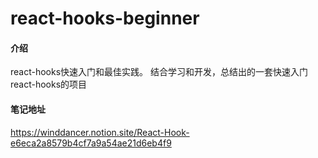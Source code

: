 <!--
 * @Descripttion: Readme
 * @Author: huangjitao
 * @Date: 2021-08-04 20:35:13
 * @Function: 该文件用途描述
-->
# react-hooks-beginner

#### 介绍
react-hooks快速入门和最佳实践。
结合学习和开发，总结出的一套快速入门react-hooks的项目

#### 笔记地址
https://winddancer.notion.site/React-Hook-e6eca2a8579b4cf7a9a54ae21d6eb4f9
